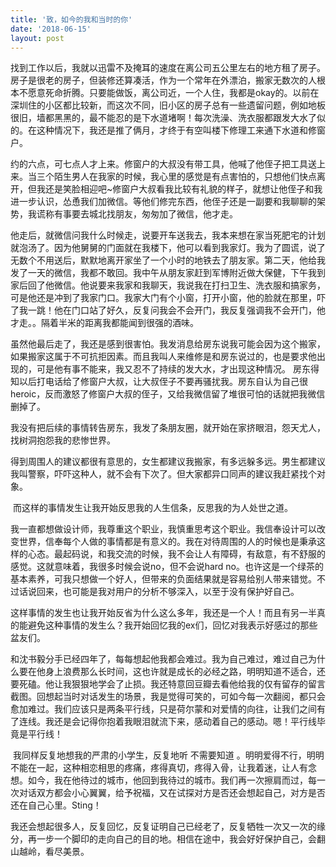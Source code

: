```yaml
---
title: '致，如今的我和当时的你'
date: '2018-06-15'
layout: post
---
```


​	找到工作以后，我就以迅雷不及掩耳的速度在离公司五公里左右的地方租了房子。房子是很老的房子，但装修还算凑活，作为一个常年在外漂泊，搬家无数次的人根本不愿意死命折腾。只要能做饭，离公司近，一个人住，我都是okay的。以前在深圳住的小区都比较新，而这次不同，旧小区的房子总有一些遗留问题，例如地板很旧，墙都黑黑的，最不能忍的是下水道堵啊！每次洗澡、洗衣服都跟发大水了似的。在这种情况下，我还是推了俩月，才终于有空叫楼下修理工来通下水道和修窗户。

​	约的六点，可七点人才上来。修窗户的大叔没有带工具，他喊了他侄子把工具送上来。当三个陌生男人在我家的时候，我心里的感觉是有点害怕的，只想他们快点离开，但我还是笑脸相迎吧~修窗户大叔看我比较有礼貌的样子，就想让他侄子和我进一步认识，怂恿我们加微信。等他们修完东西，他侄子还是一副要和我聊聊的架势，我谎称有事要去城北找朋友，匆匆加了微信，他才走。

​	他走后，就微信问我什么时候走，说要开车送我去，我本来想在家当死肥宅的计划就泡汤了。因为他舅舅的门面就在我楼下，他可以看到我家灯。我为了圆谎，说了无数个不用送后，默默地离开家坐了一个小时的地铁去了朋友家。第二天，他给我发了一天的微信，我都不敢回。我中午从朋友家赶到军博附近做大保健，下午我到家后回了他微信。他说要来我家和我聊天，我说我在打扫卫生、洗衣服和搞家务，可是他还是冲到了我家门口。我家大门有个小窗，打开小窗，他的脸就在那里，吓了我一跳！他在门口站了好久，反复问我会不会开门，我反复强调我不会开门，他才走。。隔着半米的距离我都能闻到很强的酒味。

​	虽然他最后走了，我还是感到很害怕。我发消息给房东说我可能会因为这个搬家，如果搬家这属于不可抗拒因素。而且我叫人来维修是和房东说过的，也是要求他出现的，可是他有事不能来，我又忍不了持续的发大水，才出现这种情况。 房东得知以后打电话给了修窗户大叔，让大叔侄子不要再骚扰我。房东自认为自己很heroic，反而激怒了修窗户大叔的侄子，又给我微信留了堆很可怕的话就把我微信删掉了。

​	我没有把后续的事情转告房东，我发了条朋友圈，就开始在家挤眼泪，怨天尤人，找树洞抱怨我的悲惨世界。



​	得到周围人的建议都很有意思的，女生都建议我搬家，有多远躲多远。男生都建议我叫警察，吓吓这种人，就不会有下次了。但大家都异口同声的建议我赶紧找个对象。

​	而这样的事情发生让我开始反思我的人生信条，反思我的为人处世之道。

​	我一直都想做设计师，我尊重这个职业，我慎重思考这个职业。我信奉设计可以改变世界，信奉每个人做的事情都是有意义的。我在对待周围的人的时候也是秉承这样的心态。最起码说，和我交流的时候，我不会让人有障碍，有敌意，有不舒服的感觉。这就意味着，我很多时候会说no，但不会说hard no。也许这是一个绿茶的基本素养，可我只想做一个好人，但带来的负面结果就是容易给别人带来错觉。不过话说回来，也可能是我对用户的分析不够深入，以至于没有保护好自己。

​	这样事情的发生也让我开始反省为什么这么多年，我还是一个人！而且有另一半真的能避免这种事情的发生么？我开始回忆我的ex们，回忆对我表示好感过的那些盆友们。

​	和沈书毅分手已经四年了，每每想起他我都会难过。我为自己难过，难过自己为什么要在他身上浪费那么长时间，这也许就是成长的必经之路，明明知道不适合，还要死磕。他让我狠狠地学会了止损。我还特意回豆瓣去看他给我的仅有留存的留言截图。回想起当时对话发生的场景，我是觉得可笑的，可如今每一次翻阅，都只会愈加难过。我们应该只是两条平行线，只是荷尔蒙和对爱情的向往，让我们之间有了连线。我还是会记得你抱着我眼泪就流下来，感动着自己的感动。嗯！平行线毕竟是平行线！

​	我同样反复地想我的严肃的小学生，反复地听 不需要知道 。明明爱得不行，明明不能在一起，这种相恋相思的疼痛，疼得真切，疼得入骨，让我着迷，让人有念想。如今，我在他待过的城市，他回到我待过的城市。我们再一次擦肩而过，每一次对话双方都会小心翼翼，给予祝福，又在试探对方是否还会想起自己，对方是否还在自己心里。Sting！

​	我还会想起很多人，反复回忆，反复证明自己已经老了，反复牺牲一次又一次的缘分，再一步一个脚印的走向自己的目的地。相信在途中，我会好好保护自己，会翻山越岭，看尽美景。